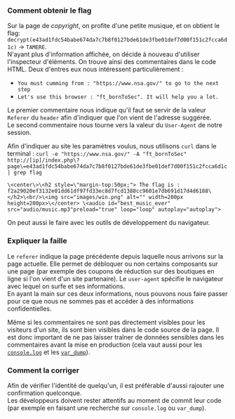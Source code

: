 ### Comment obtenir le flag
Sur la page de *copyright*, on profite d'une petite musique, et on obtient le flag: `decrypt(e43ad1fdc54babe674da7c7b8f0127bde61de3fbe01def7d00f151c2fcca6d1c)` -> `TAMERE`.  
N'ayant plus d'information affichée, on décide à nouveau d'utiliser l'inspecteur d'éléments. On trouve ainsi des commentaires dans le code HTML. Deux d'entres eux nous intéressent particulièrement :
- `You must cumming from : "https://www.nsa.gov/" to go to the next step`
- `Let's use this browser : "ft_bornToSec". It will help you a lot.`

Le premier commentaire nous indique qu'il faut se servir de la valeur `Referer` du `header` afin d'indiquer que l'on vient de l'adresse suggérée.  
Le second commentaire nous tourne vers la valeur du `User-Agent` de notre session.  

Afin d'indiquer au site les paramètres voulus, nous utilisons `curl` dans le terminal : `curl -e "https://www.nsa.gov/" -A "ft_bornToSec" http://[ip]/index.php\?page\=e43ad1fdc54babe674da7c7b8f0127bde61de3fbe01def7d00f151c2fcca6d1c | grep flag`
```
\<center\>\<h2 style=\"margin-top:50px;"> The flag is : f2a29020ef3132e01dd61df97fd33ec8d7fcd1388cc9601e7db691d17d4d6188\</h2>\<br/>\<img src="images/win.png" alt="" width=200px height=200px>\</center> \<audio id="best_music_ever" src="audio/music.mp3"preload="true" loop="loop" autoplay="autoplay">
```  
On peut aussi le faire avec les outils de développement du navigateur.  

### Expliquer la faille
Le `referer` indique la page précédente depuis laquelle nous arrivons sur la page actuelle. Elle permet de débloquer ou non certains composants sur une page (par exemple des coupons de réduction sur des boutiques en ligne si l'on vient d'un site partenaire). Le `user-agent` spécifie le navigateur avec lequel on surfe et ses informations.  
En ayant la main sur ces deux informations, nous pouvons nous faire passer pour ce que nous ne sommes pas et accéder à des informations confidentielles.

Même si les commentaires ne sont pas directement visibles pour les visiteurs d'un site, ils sont bien visibles dans le code source de la page. Il est donc important de ne pas laisser traîner de données sensibles dans les commentaires avant la mise en production (cela vaut aussi pour les [`console.log`](https://developer.mozilla.org/en-US/docs/Web/API/Console/log) et les [`var_dump`](https://www.php.net/manual/en/function.var-dump)).


### Comment la corriger
Afin de vérifier l'identité de quelqu'un, il est préférable d'aussi rajouter une confirmation quelconque.  
Les développeurs doivent rester attentifs au moment de commit leur code (par exemple en faisant une recherche sur `console.log` ou `var_dump`).
